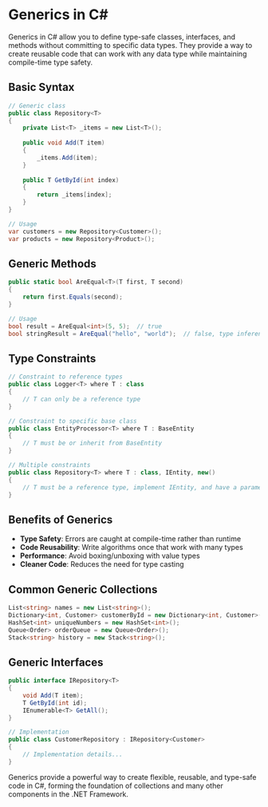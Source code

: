 # Generics in C#

Generics in C# allow you to define type-safe classes, interfaces, and methods without committing to specific data types. They provide a way to create reusable code that can work with any data type while maintaining compile-time type safety.

## Basic Syntax

```csharp
// Generic class
public class Repository<T>
{
    private List<T> _items = new List<T>();
    
    public void Add(T item)
    {
        _items.Add(item);
    }
    
    public T GetById(int index)
    {
        return _items[index];
    }
}

// Usage
var customers = new Repository<Customer>();
var products = new Repository<Product>();
```

## Generic Methods

```csharp
public static bool AreEqual<T>(T first, T second)
{
    return first.Equals(second);
}

// Usage
bool result = AreEqual<int>(5, 5);  // true
bool stringResult = AreEqual("hello", "world");  // false, type inference works here
```

## Type Constraints

```csharp
// Constraint to reference types
public class Logger<T> where T : class
{
    // T can only be a reference type
}

// Constraint to specific base class
public class EntityProcessor<T> where T : BaseEntity
{
    // T must be or inherit from BaseEntity
}

// Multiple constraints
public class Repository<T> where T : class, IEntity, new()
{
    // T must be a reference type, implement IEntity, and have a parameterless constructor
}
```

## Benefits of Generics

- **Type Safety**: Errors are caught at compile-time rather than runtime
- **Code Reusability**: Write algorithms once that work with many types
- **Performance**: Avoid boxing/unboxing with value types
- **Cleaner Code**: Reduces the need for type casting

## Common Generic Collections

```csharp
List<string> names = new List<string>();
Dictionary<int, Customer> customerById = new Dictionary<int, Customer>();
HashSet<int> uniqueNumbers = new HashSet<int>();
Queue<Order> orderQueue = new Queue<Order>();
Stack<string> history = new Stack<string>();
```

## Generic Interfaces

```csharp
public interface IRepository<T>
{
    void Add(T item);
    T GetById(int id);
    IEnumerable<T> GetAll();
}

// Implementation
public class CustomerRepository : IRepository<Customer>
{
    // Implementation details...
}
```

Generics provide a powerful way to create flexible, reusable, and type-safe code in C#, forming the foundation of collections and many other components in the .NET Framework.